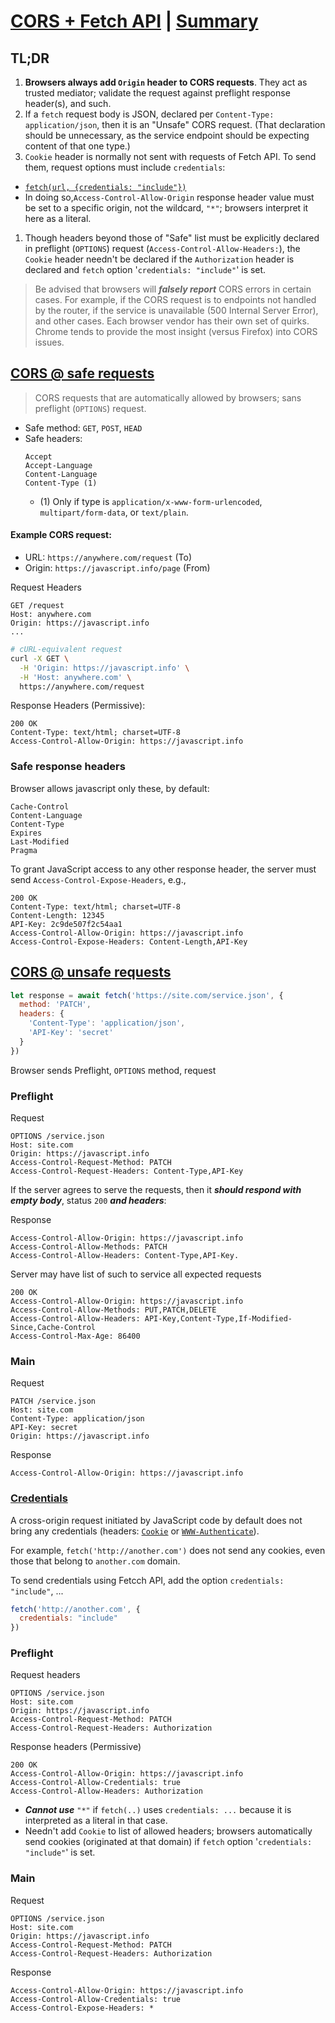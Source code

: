 # [CORS + Fetch API](https://javascript.info/fetch-crossorigin "javascript.info") | [Summary](https://javascript.info/fetch-crossorigin#summary)

## TL;DR


1. __Browsers always add `Origin` header to CORS requests__. They act as trusted mediator; validate the request against preflight response header(s), and such.
1. If a `fetch` request body is JSON, declared per `Content-Type: application/json`, then it is an "Unsafe" CORS request. (That declaration should be unnecessary, as the service endpoint should be expecting content of that one type.)
1. `Cookie` header is normally not sent with requests of Fetch API. To send them, request options must include `credentials`:
  - [`fetch(url, {credentials: "include"})`](https://javascript.info/fetch-api)
  - In doing so,`Access-Control-Allow-Origin` response header value must be set to a specific origin, not the wildcard, `"*"`; browsers interpret it here as a literal.
1. Though headers beyond those of "Safe" list must be explicitly declared in preflight (`OPTIONS`) request (`Access-Control-Allow-Headers:`), the `Cookie` header needn't be declared if the `Authorization` header is declared and `fetch` option '`credentials: "include"`' is set.

>Be advised that browsers will ___falsely report___ CORS errors in certain cases. For example, if the CORS request is to endpoints not handled by the router, if the service is unavailable (500 Internal Server Error), and other cases. Each browser vendor has their own set of quirks. Chrome tends to provide the most insight (versus Firefox) into CORS issues.

## [CORS @ safe requests](https://javascript.info/fetch-crossorigin#cors-for-safe-requests)

>CORS requests that are automatically allowed by browsers; sans preflight (`OPTIONS`) request.

- Safe method: `GET`, `POST`, `HEAD`
- Safe headers:
    ```http
    Accept
    Accept-Language
    Content-Language
    Content-Type (1)
    ```
    - (1) Only if type is `application/x-www-form-urlencoded`, `multipart/form-data`, or `text/plain`.


#### Example CORS request:

- URL: `https://anywhere.com/request` (To)
- Origin: `https://javascript.info/page` (From)

Request Headers

```http
GET /request
Host: anywhere.com
Origin: https://javascript.info
...
```
```bash
# cURL-equivalent request
curl -X GET \
  -H 'Origin: https://javascript.info' \
  -H 'Host: anywhere.com' \
  https://anywhere.com/request
```


Response Headers (Permissive):

```http
200 OK
Content-Type: text/html; charset=UTF-8
Access-Control-Allow-Origin: https://javascript.info
```

### Safe response headers

Browser allows javascript only these, by default:


    Cache-Control
    Content-Language
    Content-Type
    Expires
    Last-Modified
    Pragma

To grant JavaScript access to any other response header, the server must send `Access-Control-Expose-Headers`, e.g., 


```http
200 OK
Content-Type: text/html; charset=UTF-8
Content-Length: 12345
API-Key: 2c9de507f2c54aa1
Access-Control-Allow-Origin: https://javascript.info
Access-Control-Expose-Headers: Content-Length,API-Key
```

## [CORS @ unsafe requests](https://javascript.info/fetch-crossorigin#unsafe-requests)

```js
let response = await fetch('https://site.com/service.json', {
  method: 'PATCH',
  headers: {
    'Content-Type': 'application/json',
    'API-Key': 'secret'
  }
})
```

Browser sends Preflight, `OPTIONS` method, request

### Preflight 

Request 

```http
OPTIONS /service.json
Host: site.com
Origin: https://javascript.info
Access-Control-Request-Method: PATCH
Access-Control-Request-Headers: Content-Type,API-Key
```

If the server agrees to serve the requests, then it ___should respond with empty body___, status `200` ___and headers___:

Response 

```http
Access-Control-Allow-Origin: https://javascript.info
Access-Control-Allow-Methods: PATCH
Access-Control-Allow-Headers: Content-Type,API-Key.
```

Server may have list of such to service all expected requests

```http
200 OK
Access-Control-Allow-Origin: https://javascript.info
Access-Control-Allow-Methods: PUT,PATCH,DELETE
Access-Control-Allow-Headers: API-Key,Content-Type,If-Modified-Since,Cache-Control
Access-Control-Max-Age: 86400
```

### Main 

Request 

```http
PATCH /service.json
Host: site.com
Content-Type: application/json
API-Key: secret
Origin: https://javascript.info
```

Response 

```http
Access-Control-Allow-Origin: https://javascript.info
```

### [Credentials](https://javascript.info/fetch-crossorigin#credentials)

A cross-origin request initiated by JavaScript code by default does not bring any credentials (headers: [`Cookie`](https://developer.mozilla.org/en-US/docs/Web/HTTP/Headers/Cookie) or [`WWW-Authenticate`](https://developer.mozilla.org/en-US/docs/Web/HTTP/Headers/WWW-Authenticate)).

For example, `fetch('http://another.com')` does not send any cookies, even those that belong to `another.com` domain.

To send credentials using Fetcch API, add the option `credentials: "include"`, ...

```js
fetch('http://another.com', {
  credentials: "include"
})
```

### Preflight

Request headers 

```http
OPTIONS /service.json
Host: site.com
Origin: https://javascript.info
Access-Control-Request-Method: PATCH
Access-Control-Request-Headers: Authorization
```

Response headers (Permissive)

```http
200 OK
Access-Control-Allow-Origin: https://javascript.info
Access-Control-Allow-Credentials: true
Access-Control-Allow-Headers: Authorization
```
- ___Cannot use___ `"*"` if `fetch(..)` uses `credentials: ...` because it is interpreted as a literal in that case.
- Needn't add `Cookie` to list of allowed headers; browsers automatically send cookies (originated at that domain) if `fetch` option '`credentials: "include"`' is set.

### Main

Request 

```http
OPTIONS /service.json
Host: site.com
Origin: https://javascript.info
Access-Control-Request-Method: PATCH
Access-Control-Request-Headers: Authorization
```

Response 

```http
Access-Control-Allow-Origin: https://javascript.info
Access-Control-Allow-Credentials: true
Access-Control-Expose-Headers: *
```

### &nbsp;
<!-- 

# Markdown Cheatsheet

[Markdown Cheatsheet](https://github.com/adam-p/markdown-here/wiki/Markdown-Cheatsheet "Wiki @ GitHub")


# Link @ (HTML | MD)

([HTML](___.md "___"))   


# Bookmark

- Reference
[Foo](#foo)

- Target
<a name="foo"></a>

-->

